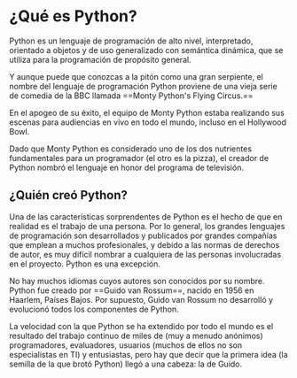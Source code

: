 # ¿Qué es Python?
Python es un lenguaje de programación de alto nivel, interpretado, orientado a objetos y de uso generalizado con semántica dinámica, que se utiliza para la programación de propósito general.

Y aunque puede que conozcas a la pitón como una gran serpiente, el nombre del lenguaje de programación Python proviene de una vieja serie de comedia de la BBC llamada ==Monty Python's Flying Circus.==

En el apogeo de su éxito, el equipo de Monty Python estaba realizando sus escenas para audiencias en vivo en todo el mundo, incluso en el Hollywood Bowl.

Dado que Monty Python es considerado uno de los dos nutrientes fundamentales para un programador (el otro es la pizza), el creador de Python nombró el lenguaje en honor del programa de televisión.

## ¿Quién creó Python?
Una de las características sorprendentes de Python es el hecho de que en realidad es el trabajo de una persona. Por lo general, los grandes lenguajes de programación son desarrollados y publicados por grandes compañías que emplean a muchos profesionales, y debido a las normas de derechos de autor, es muy difícil nombrar a cualquiera de las personas involucradas en el proyecto. Python es una excepción.

No hay muchos idiomas cuyos autores son conocidos por su nombre. Python fue creado por ==Guido van Rossum==, nacido en 1956 en Haarlem, Países Bajos. Por supuesto, Guido van Rossum no desarrolló y evolucionó todos los componentes de Python.

La velocidad con la que Python se ha extendido por todo el mundo es el resultado del trabajo continuo de miles de (muy a menudo anónimos) programadores, evaluadores, usuarios (muchos de ellos no son especialistas en TI) y entusiastas, pero hay que decir que la primera idea (la semilla de la que brotó Python) llegó a una cabeza: la de Guido.